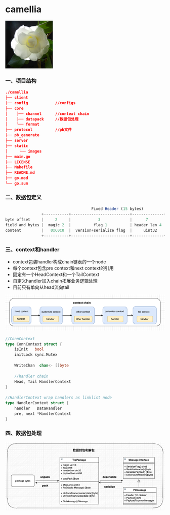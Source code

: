 # camellia
<!-- ![img.png](static/images/logo.png) -->

<img src="static/images/logo.png" alt="山茶花" width="150" height="150" align="bottom" />

### 一、项目结构

```json
./camellia
├── client
├── config            //configs
├── core
│    ├── channel      //context chain
│    ├── datapack     //数据包处理
│    └── format
├── protocol          //pb文件
├── pb_generate
├── server
├── static
│     └── images
├── main.go
├── LICENSE
├── Makefile
├── README.md
├── go.mod
└── go.sum
```


### 二、数据包定义

```javascript
                                      Fixed Header (15 bytes)                                             Actual Content
                +-----------+--------------------------+--------------+---------------+      +-----------------------+----------------+
byte offset     |     2     |            3             |      7       |       15      |      |      header len       |   payload len  |
field and bytes |  magic 2  |          flag 1          | header len 4 | payload len 8 |----->|   Variable Header     |     Payload    |
content         |   0xC0C0  |  version+serialize flag  |     uint32   |   uint64      |      |  msgType,userInfo...  | "HELLO, WORLD" |
                +-----------+--------------------------+--------------+---------------+      +-----------------------+----------------+
```

### 三、context和handler
- context包装handler构成chain链表的一个node
- 每个context包含pre context和next context的引用
- 固定有一个HeadContext和一个TailContext
- 自定义handler加入chain拓展业务逻辑处理
- 目前只有单向从head流向tail

![img.png](static/images/context_chain.png)
```go
//ConnContext 
type ConnContext struct {
	isInit   bool
	initLock sync.Mutex

	WriteChan  chan<- []byte

	//handler chain
	Head, Tail HandlerContext
}

//HandlerContext wrap handlers as linklist node
type HandlerContext struct {
	handler   DataHandler
	pre, next *HandlerContext
}

```

### 四、数据包处理
![img.png](static/images/datapack.png)